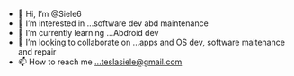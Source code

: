 - 👋 Hi, I’m @Siele6
- 👀 I’m interested in ...software dev abd maintenance
- 🌱 I’m currently learning ...Abdroid dev
- 💞️ I’m looking to collaborate on ...apps and OS dev, software maitenance and repair
- 📫 How to reach me ...teslasiele@gmail.com

<!---
Siele6/Siele6 is a ✨ special ✨ repository because its `README.md` (this file) appears on your GitHub profile.
You can click the Preview link to take a look at your changes.
--->
